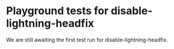 # Playground tests for disable-lightning-headfix
We are still awaiting the first test run for disable-lightning-headfix.

